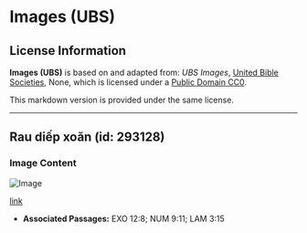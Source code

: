 # Images (UBS)

## License Information

**Images (UBS)** is based on and adapted from: _UBS Images_, [United Bible Societies](https://unitedbiblesocieties.org/), None, which is licensed under a [Public Domain CC0](https://creativecommons.org/public-domain/cc0/).

This markdown version is provided under the same license.



--------------------------------

## Rau diếp xoăn (id: 293128)

### Image Content

![Image](https://cdn.aquifer.bible/aquifer-content/resources/Media/WEB-0127_chicory.jpg)

[link](https://cdn.aquifer.bible/aquifer-content/resources/Media/WEB-0127_chicory.jpg)

* **Associated Passages:** EXO 12:8; NUM 9:11; LAM 3:15

